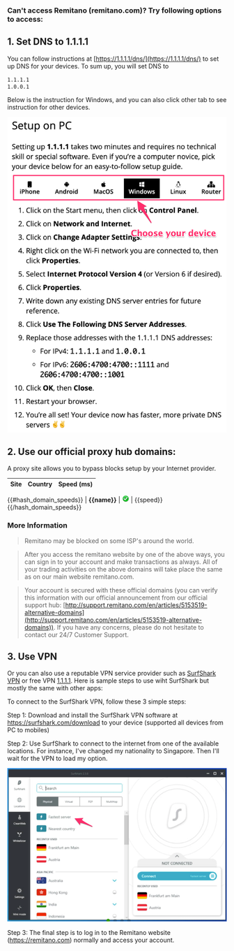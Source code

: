 ### Can't access Remitano (remitano.com)? Try following options to access:

## 1. Set DNS to 1.1.1.1

You can follow instructions at [https://1.1.1.1/dns/](https://1.1.1.1/dns/) to set up DNS for your devices. To sum up, you will set DNS to
```
1.1.1.1
1.0.0.1
```
Below is the instruction for Windows, and you can also click other tab to see instruction for other devices.

![](assets/img/set_dns_1-1-1-1.png)

## 2. Use our official proxy hub domains:

A proxy site allows you to bypass blocks setup by your Internet provider.


| Site        | Country           | Speed (ms) |
| ------------- |:-------------:| -----:|
{{#hash_domain_speeds}}
| **{{name}}** | ![](assets/img/up.png) | {{speed}}
{{/hash_domain_speeds}}

### More Information

> Remitano may be blocked on some ISP's around the world.

> After you access the remitano website by one of the above ways, you can sign in to your account and make transactions as always. All of your trading activities on the above domains will take place the same as on our main website remitano.com.

> Your account is secured with these official domains (you can verify this information with our official announcement from our official support hub: [http://support.remitano.com/en/articles/5153519-alternative-domains](http://support.remitano.com/en/articles/5153519-alternative-domains)). If you have any concerns, please do not hesitate to contact our 24/7 Customer Support.

## 3. Use VPN

Or you can also use a reputable VPN service provider such as [SurfShark VPN](https://surfshark.com/download) or free VPN [1.1.1.1](https://1.1.1.1/). Here is sample steps to use wiht SurfShark but mostly the same with other apps:

To connect to the SurfShark VPN, follow these 3 simple steps:

Step 1: Download and install the SurfShark VPN software at https://surfshark.com/download to your device (supported all devices from PC to mobiles)

Step 2: Use SurfShark to connect to the internet from one of the available locations. For instance, I've changed my nationality to Singapore. Then I'll wait for the VPN to load my option.

![](assets/img/surfshark-screenshot.png)

Step 3: The final step is to log in to the Remitano website (https://remitano.com) normally and access your account.

